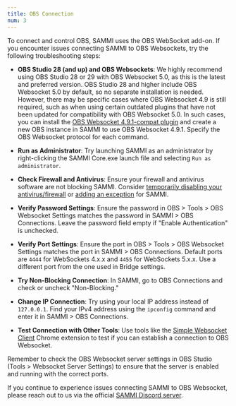 ```yaml
---
title: OBS Connection
num: 3
---
```


To connect and control OBS, SAMMI uses the OBS WebSocket add-on. If you encounter issues connecting SAMMI to OBS Websockets, try the following troubleshooting steps:

- **OBS Studio 28 (and up) and OBS Websockets**: We highly recommend using OBS Studio 28 or 29 with OBS Websocket 5.0, as this is the latest and preferred version. OBS Studio 28 and higher include OBS Websocket 5.0 by default, so no separate installation is needed.  
However, there may be specific cases where OBS Websocket 4.9 is still required, such as when using certain outdated plugins that have not been updated for compatibility with OBS Websocket 5.0. In such cases, you can install the [OBS Websocket 4.9.1-compat plugin](https://github.com/obsproject/obs-websocket/releases) and create a new OBS instance in SAMMI to use OBS Websocket 4.9.1. Specify the OBS Websocket protocol for each command.

- **Run as Administrator**: Try launching SAMMI as an administrator by right-clicking the SAMMI Core.exe launch file and selecting `Run as administrator`.

- **Check Firewall and Antivirus**: Ensure your firewall and antivirus software are not blocking SAMMI. Consider [temporarily disabling your antivirus/firewall](https://support.microsoft.com/en-us/windows/turn-off-defender-antivirus-protection-in-windows-security-99e6004f-c54c-8509-773c-a4d776b77960) or [adding an exception](https://support.microsoft.com/en-us/windows/add-an-exclusion-to-windows-security-811816c0-4dfd-af4a-47e4-c301afe13b26) for SAMMI.

- **Verify Password Settings**: Ensure the password in OBS > Tools > OBS Websocket Settings matches the password in SAMMI > OBS Connections. Leave the password field empty if "Enable Authentication" is unchecked.

- **Verify Port Settings**: Ensure the port in OBS > Tools > OBS Websocket Settings matches the port in SAMMI > OBS Connections. Default ports are `4444` for WebSockets 4.x.x and `4455` for WebSockets 5.x.x. Use a different port from the one used in Bridge settings.

- **Try Non-Blocking Connection**: In SAMMI, go to OBS Connections and check or uncheck "Non-Blocking."

- **Change IP Connection**: Try using your local IP address instead of `127.0.0.1`. Find your IPv4 address using the `ipconfig` command and enter it in SAMMI > OBS Connections.

- **Test Connection with Other Tools**: Use tools like the [Simple Websocket Client](https://chrome.google.com/webstore/detail/simple-websocket-client/pfdhoblngboilpfeibdedpjgfnlcodoo) Chrome extension to test if you can establish a connection to OBS Websocket.

Remember to check the OBS Websocket server settings in OBS Studio (Tools > Websocket Server Settings) to ensure that the server is enabled and running with the correct ports.

If you continue to experience issues connecting SAMMI to OBS Websocket, please reach out to us via the official [SAMMI Discord server](https://discord.gg/dXez8Zh).